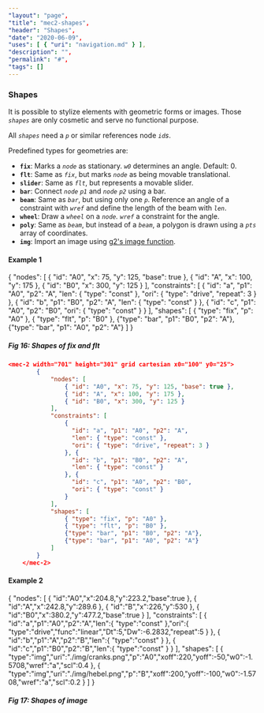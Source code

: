 ```yaml
---
"layout": "page",
"title": "mec2-shapes",
"header": "Shapes",
"date": "2020-06-09",
"uses": [ { "uri": "navigation.md" } ],
"description": "",
"permalink": "#",
"tags": []
---
```


### **Shapes**

It is possible to stylize elements with geometric forms or images.
Those *`shapes`* are only cosmetic and serve no functional purpose.

All *`shapes`* need a *`p`* or similar references node *`id`s*.

Predefined types for geometries are:
- **`fix`**: Marks a *`node`* as stationary. *`w0`* determines an angle. Default: 0.
- **`flt`**: Same as *`fix`*, but marks *`node`* as being movable translational.
- **`slider`**: Same as *`flt`*, but represents a movable slider.
- **`bar`**: Connect *`node` `p1`* and *`node` `p2`* using a bar.
- **`beam`**: Same as *`bar`*, but using only one *`p`*. Reference an angle of a constraint with *`wref`* and define the length of the beam with *`len`*.
- **`wheel`**: Draw a *`wheel`* on a *`node`. `wref`* a constraint for the angle.
- **`poly`**: Same as *`beam`*, but instead of a *`beam`*, a polygon is drawn using a *`pts`* array of coordinates.
- **`img`**: Import an image using [g2's image function](https://github.com/goessner/g2/wiki/Elements#images).

#### **Example 1**

<aside>
<mec-2 width="701" height="301" grid cartesian x0="100" y0="25">
        {
            "nodes": [
                { "id": "A0", "x": 75, "y": 125, "base": true },
                { "id": "A", "x": 100, "y": 175 },
                { "id": "B0", "x": 300, "y": 125 }
            ],
            "constraints": [
                {
                  "id": "a", "p1": "A0", "p2": "A",
                  "len": { "type": "const" },
                  "ori": { "type": "drive", "repeat": 3 }
                }, {
                  "id": "b", "p1": "B0", "p2": "A",
                  "len": { "type": "const" }
                }, {
                  "id": "c", "p1": "A0", "p2": "B0",
                  "ori": { "type": "const" }
                }
            ],
            "shapes": [
                { "type": "fix", "p": "A0" },
                { "type": "flt", "p": "B0" },
                {"type": "bar", "p1": "B0", "p2": "A"},
                {"type": "bar", "p1": "A0", "p2": "A"}
            ]
        }
    </mec-2>
<h5>Fig 16: Shapes of fix and flt </h5>
</aside>

```json
<mec-2 width="701" height="301" grid cartesian x0="100" y0="25">
        {
            "nodes": [
                { "id": "A0", "x": 75, "y": 125, "base": true },
                { "id": "A", "x": 100, "y": 175 },
                { "id": "B0", "x": 300, "y": 125 }
            ],
            "constraints": [
                {
                  "id": "a", "p1": "A0", "p2": "A",
                  "len": { "type": "const" },
                  "ori": { "type": "drive", "repeat": 3 }
                }, {
                  "id": "b", "p1": "B0", "p2": "A",
                  "len": { "type": "const" }
                }, {
                  "id": "c", "p1": "A0", "p2": "B0",
                  "ori": { "type": "const" }
                }
            ],
            "shapes": [
                { "type": "fix", "p": "A0" },
                { "type": "flt", "p": "B0" },
                {"type": "bar", "p1": "B0", "p2": "A"},
                {"type": "bar", "p1": "A0", "p2": "A"}
            ]
        }
    </mec-2>
```

#### **Example 2**

<aside>
<mec-2 width="400" height="600" x0="0" y0="0" grid cartesian nodelabels>
{
    "nodes": [
        { "id":"A0","x":204.8,"y":223.2,"base":true },
        { "id":"A","x":242.8,"y":289.6 },
        { "id":"B","x":226,"y":530 },
        { "id":"B0","x":380.2,"y":477.2,"base":true }
    ],
    "constraints": [
        { "id":"a","p1":"A0","p2":"A","len":{ "type":"const" },"ori":{ "type":"drive","func":"linear","Dt":5,"Dw":-6.2832,"repeat":5 } },
        { "id":"b","p1":"A","p2":"B","len":{ "type":"const" } },
        { "id":"c","p1":"B0","p2":"B","len":{ "type":"const" } }
    ],
    "shapes": [
        { "type":"img","uri":"./img/cranks.png","p":"A0","xoff":220,"yoff":-50,"w0":-1.5708,"wref":"a","scl":0.4 },
        { "type":"img","uri":"./img/hebel.png","p":"B","xoff":200,"yoff":-100,"w0":-1.5708,"wref":"a","scl":0.2 }
    ]
}
</mec-2>
<h5>Fig 17: Shapes of image </h5>
</aside>